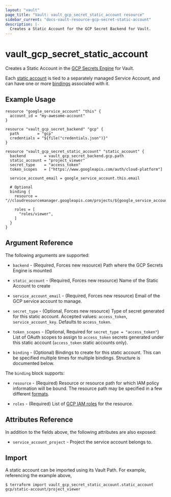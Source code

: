 ```yaml
---
layout: "vault"
page_title: "Vault: vault_gcp_secret_static_account resource"
sidebar_current: "docs-vault-resource-gcp-secret-static-account"
description: |-
  Creates a Static Account for the GCP Secret Backend for Vault.
---
```


# vault\_gcp\_secret\_static\_account

Creates a Static Account in the [GCP Secrets Engine](https://www.vaultproject.io/docs/secrets/gcp/index.html) for Vault.

Each [static account](https://www.vaultproject.io/docs/secrets/gcp/index.html#static-accounts) is tied to a separately managed
Service Account, and can have one or more [bindings](https://www.vaultproject.io/docs/secrets/gcp/index.html#bindings) associated with it.

## Example Usage

```hcl
resource "google_service_account" "this" {
  account_id = "my-awesome-account"
}

resource "vault_gcp_secret_backend" "gcp" {
  path        = "gcp"
  credentials = "${file("credentials.json")}"
}

resource "vault_gcp_secret_static_account" "static_account" {
  backend        = vault_gcp_secret_backend.gcp.path
  static_account = "project_viewer"
  secret_type    = "access_token"
  token_scopes   = ["https://www.googleapis.com/auth/cloud-platform"]

  service_account_email = google_service_account.this.email

  # Optional
  binding {
    resource = "//cloudresourcemanager.googleapis.com/projects/${google_service_account.this.project}"

    roles = [
      "roles/viewer",
    ]
  }
}
```

## Argument Reference

The following arguments are supported:

* `backend` - (Required, Forces new resource) Path where the GCP Secrets Engine is mounted

* `static_account` - (Required, Forces new resource) Name of the Static Account to create

* `service_account_email` - (Required, Forces new resource) Email of the GCP service account to manage.

* `secret_type` - (Optional, Forces new resource) Type of secret generated for this static account. Accepted values: `access_token`, `service_account_key`. Defaults to `access_token`.

* `token_scopes` - (Optional, Required for `secret_type = "access_token"`) List of OAuth scopes to assign to `access_token` secrets generated under this static account (`access_token` static accounts only).

* `binding` - (Optional) Bindings to create for this static account. This can be specified multiple times for multiple bindings. Structure is documented below.

The `binding` block supports:

* `resource` - (Required) Resource or resource path for which IAM policy information will be bound. The resource path may be specified in a few different [formats](https://www.vaultproject.io/docs/secrets/gcp/index.html#bindings).

* `roles` - (Required) List of [GCP IAM roles](https://cloud.google.com/iam/docs/understanding-roles) for the resource.

## Attributes Reference

In addition to the fields above, the following attributes are also exposed:

* `service_account_project` - Project the service account belongs to.

## Import

A static account can be imported using its Vault Path. For example, referencing the example above,

```
$ terraform import vault_gcp_secret_static_account.static_account gcp/static-account/project_viewer
```
